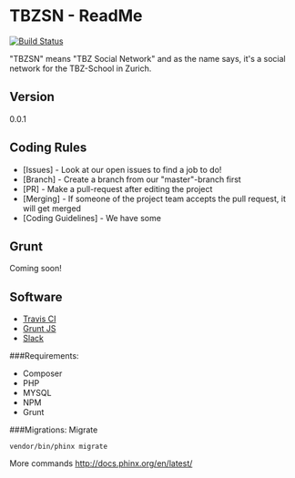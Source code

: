 # TBZSN - ReadMe
[![Build Status](https://travis-ci.org/CollaByte/tbzsn.svg?branch=master)](https://travis-ci.org/CollaByte/tbzsn)

"TBZSN" means "TBZ Social Network" and as the name says, it's a social network for the TBZ-School in Zurich.

## Version
0.0.1

## Coding Rules
* [Issues] - Look at our open issues to find a job to do!
* [Branch] - Create a branch from our "master"-branch first
* [PR] - Make a pull-request after editing the project
* [Merging] - If someone of the project team accepts the pull request, it will get merged
* [Coding Guidelines] - We have some

## Grunt
Coming soon! 

## Software
- [Travis CI](https://travis-ci.org/)
- [Grunt JS](http://gruntjs.com/)
- [Slack](https://slack.com/)

###Requirements:
- Composer
- PHP
- MYSQL
- NPM
- Grunt

###Migrations:
Migrate
```
vendor/bin/phinx migrate
```
More commands 
http://docs.phinx.org/en/latest/

